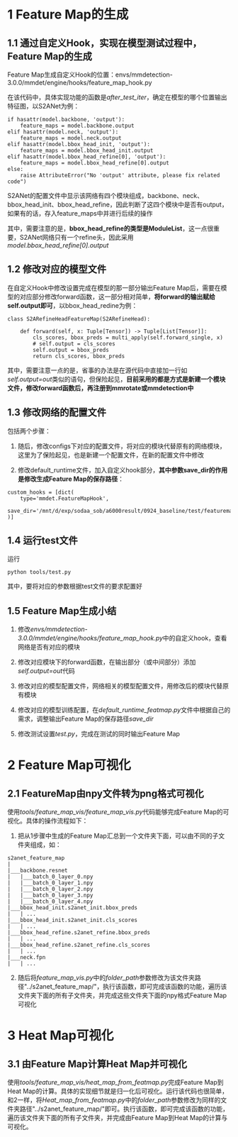 # 1 Feature Map的生成
## 1.1 通过自定义Hook，实现在模型测试过程中，Feature Map的生成

Feature Map生成自定义Hook的位置：envs/mmdetection-3.0.0/mmdet/engine/hooks/feature_map_hook.py


在该代码中，具体实现功能的函数是*after_test_iter*，确定在模型的哪个位置输出特征图，以S2ANet为例：

```
if hasattr(model.backbone, 'output'):
    feature_maps = model.backbone.output
elif hasattr(model.neck, 'output'):
    feature_maps = model.neck.output
elif hasattr(model.bbox_head_init, 'output'):
    feature_maps = model.bbox_head_init.output
elif hasattr(model.bbox_head_refine[0], 'output'):
    feature_maps = model.bbox_head_refine[0].output
else:
    raise AttributeError("No 'output' attribute, please fix related code")
```

S2ANet的配置文件中显示该网络有四个模块组成，backbone、neck、bbox_head_init、bbox_head_refine，因此判断了这四个模块中是否有output，如果有的话，存入feature_maps中并进行后续的操作


其中，需要注意的是，**bbox_head_refine的类型是ModuleList**，这一点很重要，S2ANet网络只有一个refine头，因此采用*model.bbox_head_refine[0].output*

## 1.2 修改对应的模型文件

在自定义Hook中修改设置完成在模型的那一部分输出Feature Map后，需要在模型的对应部分修改forward函数，这一部分相对简单，**将forward的输出赋给self.output即可**，以bbox_head_redine为例：
```
class S2ARefineHeadFeatureMap(S2ARefineHead):
    
    def forward(self, x: Tuple[Tensor]) -> Tuple[List[Tensor]]:
        cls_scores, bbox_preds = multi_apply(self.forward_single, x)
        # self.output = cls_scores
        self.output = bbox_preds
        return cls_scores, bbox_preds
```
其中，需要注意一点的是，省事的办法是在源代码中直接加一行如*self.output=out*类似的语句，但保险起见，**目前采用的都是方式是新建一个模块文件，修改forward函数后，再注册到mmrotate或mmdetection中**

## 1.3 修改网络的配置文件
包括两个步骤：

1. 随后，修改configs下对应的配置文件，将对应的模块代替原有的网络模块，这里为了保险起见，也是新建一个配置文件，在新的配置文件中修改

2. 修改default_runtime文件，加入自定义hook部分，**其中参数save_dir的作用是修改生成Feature Map的保存路径**：
```
custom_hooks = [dict(
    type='mmdet.FeatureMapHook',
    save_dir='/mnt/d/exp/sodaa_sob/a6000result/0924_baseline/test/featuremap/',
)]
```

## 1.4 运行test文件
运行
```shell
python tools/test.py
```
其中，要将对应的参数根据test文件的要求配置好

## 1.5 Feature Map生成小结
1. 修改*envs/mmdetection-3.0.0/mmdet/engine/hooks/feature_map_hook.py*中的自定义hook，查看网络是否有对应的模块

2. 修改对应模块下的forward函数，在输出部分（或中间部分）添加*self.output=out*代码

3. 修改对应的模型配置文件，网络相关的模型配置文件，用修改后的模块代替原有模块

4. 修改对应的模型训练配置，在*default_runtime_featmap.py*文件中根据自己的需求，调整输出Feature Map的保存路径*save_dir*

5. 修改测试设置*test.py*，完成在测试的同时输出Feature Map

# 2 Feature Map可视化
## 2.1 FeatureMap由npy文件转为png格式可视化
使用*tools/feature_map_vis/feature_map_vis.py*代码能够完成Feature Map的可视化。具体的操作流程如下：

1. 把从1步骤中生成的Feature Map汇总到一个文件夹下面，可以由不同的子文件夹组成，如：
```
s2anet_feature_map
|
|___backbone.resnet
|   |___batch_0_layer_0.npy
|   |___batch_0_layer_1.npy
|   |___batch_0_layer_2.npy
|   |___batch_0_layer_3.npy
|   |___batch_0_layer_4.npy
|___bbox_head_init.s2anet_init.bbox_preds
|   | ... 
|___bbox_head_init.s2anet_init.cls_scores
|   | ... 
|___bbox_head_refine.s2anet_refine.bbox_preds
|   | ... 
|___bbox_head_refine.s2anet_refine.cls_scores
|   | ... 
|___neck.fpn
|   | ... 
```

2. 随后将*feature_map_vis.py*中的*folder_path*参数修改为该文件夹路径"../s2anet_feature_map/"，执行该函数，即可完成该函数的功能，遍历该文件夹下面的所有子文件夹，并完成这些文件夹下面的npy格式Feature Map可视化

# 3 Heat Map可视化
## 3.1 由Feature Map计算Heat Map并可视化
使用*tools/feature_map_vis/heat_map_from_featmap.py*完成Feature Map到Heat Map的计算。具体的实现细节就是归一化后可视化。运行该代码也很简单，和2一样，将*Heat_map_from_featmap.py*中的*folder_path*参数修改为同样的文件夹路径"../s2anet_feature_map/"即可。执行该函数，即可完成该函数的功能，遍历该文件夹下面的所有子文件夹，并完成由Feature Map到Heat Map的计算与可视化。